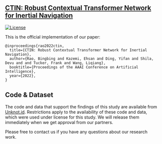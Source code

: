 ## [CTIN: Robust Contextual Transformer Network for Inertial Navigation](https://arxiv.org/abs/2112.02143)
[![License](https://img.shields.io/badge/License-Apache%202.0-blue.svg)](https://opensource.org/licenses/Apache-2.0)

This is the official implementation of our paper:

```
@inproceedings{rao2022ctin,
  title={CTIN: Robust Contextual Transformer Network for Inertial Navigation},
  author={Rao, Bingbing and Kazemi, Ehsan and Ding, Yifan and Shila, Devu and and Tucker, Frank and Wang, Liqiang},
  booktitle={Proceedings of the AAAI Conference on Artificial Intelligence},
  year={2022},
}
```

## Code & Dataset
The code and data that support the findings of this study are available from [Unknot.id](https://www.unknot.id/). Restrictions apply to the availability of these code and data, which were used under license for this study. We will release them immediately when we get approval from our partners. 

Please free to contact us if you have any questions about our research work. 

